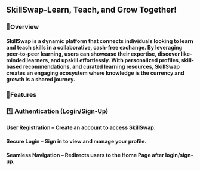 ## SkillSwap-Learn, Teach, and Grow Together!
### 🔹Overview
#### SkillSwap is a dynamic platform that connects individuals looking to learn and teach skills in a collaborative, cash-free exchange. By leveraging peer-to-peer learning, users can showcase their expertise, discover like-minded learners, and upskill effortlessly. With personalized profiles, skill-based recommendations, and curated learning resources, SkillSwap creates an engaging ecosystem where knowledge is the currency and growth is a shared journey.
### 🔹Features
### 1️⃣ Authentication (Login/Sign-Up)
#### User Registration – Create an account to access SkillSwap.
#### Secure Login – Sign in to view and manage your profile.
#### Seamless Navigation – Redirects users to the Home Page after login/sign-up.
